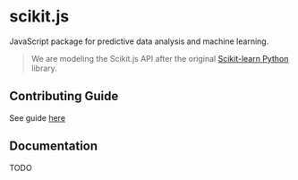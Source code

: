 # scikit.js
JavaScript package for predictive data analysis and machine learning.

> We are modeling the Scikit.js API after the original [Scikit-learn Python](https://scikit-learn.org/) library. 

## Contributing Guide
See guide [here]("/CONTRIBUTING_GUIDE.md")

## Documentation
TODO

